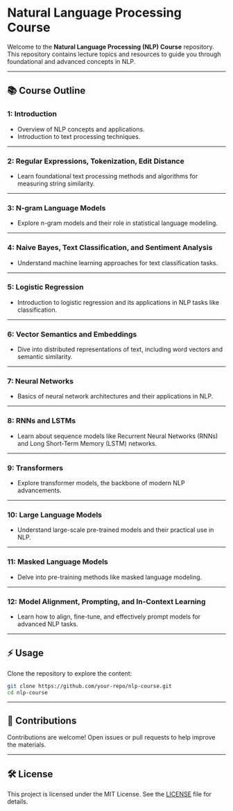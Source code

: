 # Natural Language Processing Course

Welcome to the **Natural Language Processing (NLP) Course** repository. This repository contains lecture topics and resources to guide you through foundational and advanced concepts in NLP.

---

## 📚 Course Outline

### 1: **Introduction**
   - Overview of NLP concepts and applications.
   - Introduction to text processing techniques.

---

### 2: **Regular Expressions, Tokenization, Edit Distance**
   - Learn foundational text processing methods and algorithms for measuring string similarity.

---

### 3: **N-gram Language Models**
   - Explore n-gram models and their role in statistical language modeling.

---

### 4: **Naive Bayes, Text Classification, and Sentiment Analysis**
   - Understand machine learning approaches for text classification tasks.

---

### 5: **Logistic Regression**
   - Introduction to logistic regression and its applications in NLP tasks like classification.

---

### 6: **Vector Semantics and Embeddings**
   - Dive into distributed representations of text, including word vectors and semantic similarity.

---

### 7: **Neural Networks**
   - Basics of neural network architectures and their applications in NLP.

---

### 8: **RNNs and LSTMs**
   - Learn about sequence models like Recurrent Neural Networks (RNNs) and Long Short-Term Memory (LSTM) networks.

---

### 9: **Transformers**
   - Explore transformer models, the backbone of modern NLP advancements.

---

### 10: **Large Language Models**
   - Understand large-scale pre-trained models and their practical use in NLP.

---

### 11: **Masked Language Models**
   - Delve into pre-training methods like masked language modeling.

---

### 12: **Model Alignment, Prompting, and In-Context Learning**
   - Learn how to align, fine-tune, and effectively prompt models for advanced NLP tasks.

---

## ⚡ Usage
Clone the repository to explore the content:
```bash
git clone https://github.com/your-repo/nlp-course.git
cd nlp-course
```

---

## 🚀 Contributions
Contributions are welcome! Open issues or pull requests to help improve the materials.

---

## 🛠️ License
This project is licensed under the MIT License. See the [LICENSE](./LICENSE) file for details.